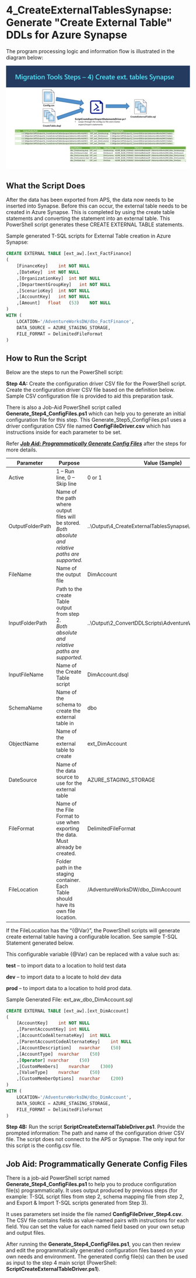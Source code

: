 
# **4_CreateExternalTablesSynapse:** Generate "Create External Table" DDLs for Azure Synapse

The program processing logic and information flow is illustrated in the diagram below: 

![Generate T-SQL Scripts for Azure SQLDW External Table Creation DDLs](../Images/4_CreateExternalTablesSynapse_v2.PNG)

## What the Script Does

After the data has been exported from APS, the data now needs to be inserted into Synapse.  Before this can occur, the external table needs to be created in Azure Synapse.  This is completed by using the create table statements and converting the statement into an external table. This PowerShell script generates these CREATE EXTERNAL TABLE statements. 


Sample generated T-SQL scripts for External Table creation in Azure Synapse:  

```sql
CREATE EXTERNAL TABLE [ext_aw].[ext_FactFinance]
(
	[FinanceKey]	int	NOT NULL 
	,[DateKey]	int	NOT NULL 
	,[OrganizationKey]	int	NOT NULL 
	,[DepartmentGroupKey]	int	NOT NULL 
	,[ScenarioKey]	int	NOT NULL 
	,[AccountKey]	int	NOT NULL 
	,[Amount]	float	(53)	NOT NULL 
)
WITH (  
	LOCATION='/AdventureWorksDW/dbo_FactFinance',  
	DATA_SOURCE = AZURE_STAGING_STORAGE,  
	FILE_FORMAT = DelimitedFileFormat
)
```



## **How to Run the Script** ##

Below are the steps to run the PowerShell script: 

**Step 4A:** Create the configuration driver CSV file for the PowerShell script. 
Create the configuration driver CSV file based on the definition below. Sample CSV configuration file is provided to aid this preparation task. 

There is also a Job-Aid PowerShell script called **Generate_Step4_ConfigFiles.ps1** which can help you to generate an initial configuration file for this step. This Generate_Step5_ConfigFiles.ps1 uses a driver configuration CSV file named **ConfigFileDriver.csv** which has instructions inside for each parameter to be set. 

Refer ***[Job Aid: Programmatically Generate Config Files](#job-aid:-programmatically-generate-config-files)*** after the steps for more details.


| **Parameter**    | **Purpose**                                                  | **Value (Sample)**                                       |
| ---------------- | ------------------------------------------------------------ | -------------------------------------------------------- |
| Active           | 1 – Run line, 0 – Skip line                                  | 0 or 1                                                   |
| OutputFolderPath | Name of the path where output  files will be stored.<br />*Both absolute and relative paths are supported.* | ..\Output\4_CreateExternalTablesSynapse\AdventureWorksDW |
| FileName         | Name of the output file                                      | DimAccount                                               |
| InputFolderPath  | Path to the create Table output  from step 2.<br />*Both absolute and relative paths are supported.* | ..\Output\2_ConvertDDLScripts\AdventureWorksDW\Tables    |
| InputFileName    | Name of the Create Table script                              | DimAccount.dsql                                          |
| SchemaName       | Name of the schema to create the  external table in          | dbo                                                      |
| ObjectName       | Name of the external table to  create                        | ext_DimAccount                                           |
| DateSource       | Name of the data source to use  for the external table       | AZURE_STAGING_STORAGE                                    |
| FileFormat       | Name of the File Format to use  when exporting the data. Must already be created. | DelimitedFileFormat                                      |
| FileLocation     | Folder path in the staging  container. Each Table should have its  own file location. | /AdventureWorksDW/dbo_DimAccount                         |


If the FileLocation has the “{@Var}”, the PowerShell scripts will generate create external table having a configurable location. See sample T-SQL Statement generated below. 

This configurable variable {@Var} can be replaced with a value such as: 

**test** – to import data to a location to hold test data

**dev** – to import data to a locate to hold dev data

**prod** – to import data to a location to hold prod data. 

Sample Generated File: ext_aw_dbo_DimAccount.sql 

```sql
CREATE EXTERNAL TABLE [ext_aw].[ext_DimAccount]
(
	[AccountKey]	int	NOT NULL 
	,[ParentAccountKey]	int	NULL 
	,[AccountCodeAlternateKey]	int	NULL 
	,[ParentAccountCodeAlternateKey]	int NULL 
	,[AccountDescription]	nvarchar	(50)	
	,[AccountType]	nvarchar	(50)
    ,[Operator]	nvarchar	(50)
	,[CustomMembers]	nvarchar	(300)		
    ,[ValueType]	nvarchar	(50)
	,[CustomMemberOptions]	nvarchar	(200)	
)
WITH (  
	LOCATION='/AdventureWorksDW/dbo_DimAccount',  
	DATA_SOURCE = AZURE_STAGING_STORAGE,  
	FILE_FORMAT = DelimitedFileFormat
)
```

**Step 4B:** Run the script **ScriptCreateExternalTableDriver.ps1**. Provide the prompted information: The path and name of the configuration driver CSV file. The script does not connect to the APS or Synapse. The only input for this script is the config.csv file. 



## Job Aid: Programmatically Generate Config Files

There is a job-aid PowerShell script named **Generate_Step4_ConfigFiles.ps1** to help you to produce configuration file(s) programmatically. It uses output produced by previous steps (for example: T-SQL script files from step 2, schema mapping file from step 2, and Export & Import T-SQL scripts generated from Step 3). 

It uses parameters set inside the file named **ConfigFileDriver_Step4.csv**. The CSV file contains fields as value-named pairs with instructions for each field. You can set the value for each named field based on your own setup and output files. 

After running the **Generate_Step4_ConfigFiles.ps1**, you can then review and edit the programmatically generated configuration files based on your own needs and environment. The generated config file(s) can then be used as input to the step 4 main script (PowerShell: **ScriptCreateExternalTableDriver.ps1**).
